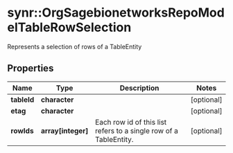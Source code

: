 # synr::OrgSagebionetworksRepoModelTableRowSelection

Represents a selection of rows of a TableEntity

## Properties
Name | Type | Description | Notes
------------ | ------------- | ------------- | -------------
**tableId** | **character** |  | [optional] 
**etag** | **character** |  | [optional] 
**rowIds** | **array[integer]** | Each row id of this list refers to a single row of a TableEntity. | [optional] 


